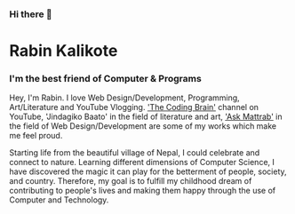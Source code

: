 ### Hi there 👋

<!--
**Rabin-Kalikote/Rabin-Kalikote** is a ✨ _special_ ✨ repository because its `README.md` (this file) appears on your GitHub profile.

Here are some ideas to get you started:

- 🔭 I’m currently working on ...
- 🌱 I’m currently learning ...
- 👯 I’m looking to collaborate on ...
- 🤔 I’m looking for help with ...
- 💬 Ask me about ...
- 📫 How to reach me: ...
- 😄 Pronouns: ...
- ⚡ Fun fact: ...
-->

# Rabin Kalikote
### I'm the best friend of Computer & Programs

Hey, I'm Rabin. I love Web Design/Development, Programming, Art/Literature and YouTube Vlogging. ['The Coding Brain'](https://www.youtube.com/thecodingbrain) channel on YouTube, 'Jindagiko Baato' in the field of literature and art, ['Ask Mattrab'](https://www.askmattrab.com) in the field of Web Design/Development are some of my works which make me feel proud.

Starting life from the beautiful village of Nepal, I could celebrate and connect to nature. Learning different dimensions of Computer Science, I have discovered the magic it can play for the betterment of people, society, and country. Therefore, my goal is to fulfill my childhood dream of contributing to people's lives and making them happy through the use of Computer and Technology.
